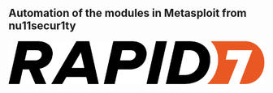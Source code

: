 ## Automation of the modules in Metasploit from nu11secur1ty

[![](https://github.com/nu11secur1ty/metasploit-framework-nu11secur1ty/blob/main/automation/logo/rapid7-logo-black-orange.png)](https://github.com/rapid7/metasploit-framework)
